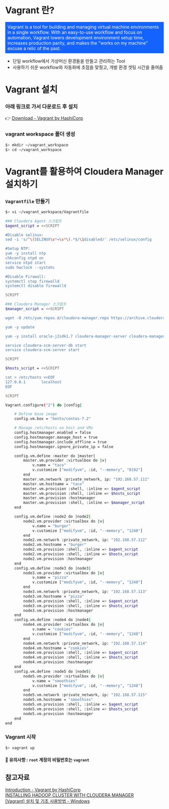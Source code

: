 # Vagrant 란?
<div style="padding:7px; background-color:#1563FF;color:white">
Vagrant is a tool for building and managing virtual machine environments in a single workflow. With an easy-to-use workflow and focus on automation, Vagrant lowers development environment setup time, increases production parity, and makes the "works on my machine" excuse a relic of the past.
</div>

- 단일 workflow에서 가상머신 환경들을 만들고 관리하는 Tool
- 사용하기 쉬운 workflow와 자동화에 초점을 맞췄고, 개발 환경 셋팅 시간을 줄여줌

# Vagrant 설치
### 아래 링크로 가서 다운로드 후 설치
👉 [Download - Vagrant by HashiCorp](https://www.vagrantup.com/downloads.html) 

### vagrant workspace 폴더 생성
```bash
$> mkdir ~/vagrant_workspace
$> cd ~/vagrant_workspace
```

# Vagrant를 활용하여 Cloudera Manager 설치하기

### `Vagrantfile` 만들기
```bash
$> vi ~/vagrant_workspace/Vagrantfile

### Cloudera Agent 스크립트
$agent_script = <<SCRIPT

#Disable selinux:
sed -i 's/^\(SELINUX\s*=\s*\).*$/\1disabled/' /etc/selinux/config

#Setup NTP:
yum -y install ntp
chkconfig ntpd on
service ntpd start
sudo hwclock --systohc

#Disable Firawall:
systemctl stop firewalld
systemctl disable firewalld

SCRIPT

### Cloudera Manager 스크립트
$manager_script = <<SCRIPT

wget -O /etc/yum.repos.d/cloudera-manager.repo https://archive.cloudera.com/cm5/redhat/7/x86_64/cm/cloudera-manager.repo

yum -y update

yum -y install oracle-j2sdk1.7 cloudera-manager-server cloudera-manager-daemons cloudera-manager-server-db-2

service cloudera-scm-server-db start
service cloudera-scm-server start

SCRIPT

$hosts_script = <<SCRIPT

cat > /etc/hosts <<EOF
127.0.0.1       localhost
EOF

SCRIPT

Vagrant.configure("2") do |config|

	# Define base image
	config.vm.box = "bento/centos-7.2"

	# Manage /etc/hosts on host and VMs
	config.hostmanager.enabled = false
	config.hostmanager.manage_host = true
	config.hostmanager.include_offline = true
	config.hostmanager.ignore_private_ip = false

	config.vm.define :master do |master|
		master.vm.provider :virtualbox do |v|
			v.name = "taco"
			v.customize ["modifyvm", :id, "--memory", "8192"]
		end
		master.vm.network :private_network, ip: "192.168.57.111"
		master.vm.hostname = "taco"
		master.vm.provision :shell, :inline => $agent_script
		master.vm.provision :shell, :inline => $hosts_script
		master.vm.provision :hostmanager
		master.vm.provision :shell, :inline => $manager_script
	end

	config.vm.define :node2 do |node2|
		node2.vm.provider :virtualbox do |v|
			v.name = "burger"
			v.customize ["modifyvm", :id, "--memory", "1248"]
		end
		node2.vm.network :private_network, ip: "192.168.57.112"
		node2.vm.hostname = "burger"
		node2.vm.provision :shell, :inline => $agent_script
		node2.vm.provision :shell, :inline => $hosts_script
		node2.vm.provision :hostmanager
	end
	config.vm.define :node3 do |node3|
		node3.vm.provider :virtualbox do |v|
			v.name = "pizza"
			v.customize ["modifyvm", :id, "--memory", "1248"]
		end
		node3.vm.network :private_network, ip: "192.168.57.113"
		node3.vm.hostname = "pizza"
		node3.vm.provision :shell, :inline => $agent_script
		node3.vm.provision :shell, :inline => $hosts_script
		node3.vm.provision :hostmanager
	end
	config.vm.define :node4 do |node4|
		node4.vm.provider :virtualbox do |v|
			v.name = "cookies"
			v.customize ["modifyvm", :id, "--memory", "1248"]
		end
		node4.vm.network :private_network, ip: "192.168.57.114"
		node4.vm.hostname = "cookies"
		node4.vm.provision :shell, :inline => $agent_script
		node4.vm.provision :shell, :inline => $hosts_script
		node4.vm.provision :hostmanager
	end
	config.vm.define :node5 do |node5|
		node5.vm.provider :virtualbox do |v|
			v.name = "smoothies"
			v.customize ["modifyvm", :id, "--memory", "1248"]
		end
		node5.vm.network :private_network, ip: "192.168.57.115"
		node5.vm.hostname = "smoothies"
		node5.vm.provision :shell, :inline => $agent_script
		node5.vm.provision :shell, :inline => $hosts_script
		node5.vm.provision :hostmanager
	end
end

```

### Vagrant 시작
```bash
$> vagrant up
```

#### 🙉 유의사항 : `root` 계정의 비밀번호는 `vagrant`

## 참고자료
[Introduction - Vagrant by HashiCorp](https://www.vagrantup.com/intro/index.html)  
[INSTALLING HADOOP CLUSTER WITH CLOUDERA MANAGER](https://www.softserveinc.com/en-us/blogs/hadoop-cluster-cloudera-manager/)  
[[Vagrant] 설치 및 기초 사용방법 - Windows](https://ossian.tistory.com/86)